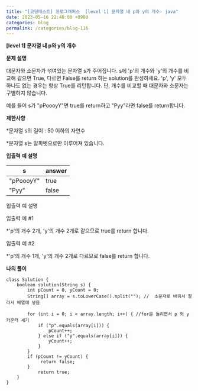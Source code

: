 ```yaml
---
title: "[코딩테스트] 프로그래머스  [level 1] 문자열 내 p와 y의 개수- java"
date: 2023-05-16 22:40:00 +0900
categories: blog
permalink: /categories/blog-116
---
```



**[level 1] 문자열 내 p와 y의 개수**



**문제 설명**

대문자와 소문자가 섞여있는 문자열 s가 주어집니다. s에 'p'의 개수와 'y'의 개수를 비교해 같으면 True, 다르면 False를 return 하는 solution를 완성하세요. 'p', 'y' 모두 하나도 없는 경우는 항상 True를 리턴합니다. 단, 개수를 비교할 때 대문자와 소문자는 구별하지 않습니다.

예를 들어 s가 "pPoooyY"면 true를 return하고 "Pyy"라면 false를 return합니다.





**제한사항**

*문자열 s의 길이 : 50 이하의 자연수

*문자열 s는 알파벳으로만 이루어져 있습니다.



**입출력 예 설명**

|s|	answer|
|---|---|
|"pPoooyY"	|true|
|"Pyy"|	false|

입출력 예 설명

입출력 예 #1

*'p'의 개수 2개, 'y'의 개수 2개로 같으므로 true를 return 합니다.

입출력 예 #2

*'p'의 개수 1개, 'y'의 개수 2개로 다르므로 false를 return 합니다.



**나의 풀이**

```
class Solution {
	boolean solution(String s) {
		int pCount = 0, yCount = 0;
		String[] array = s.toLowerCase().split(""); //  소문자로 바꿔서 잘라서 배열에 넣음
		
		for (int i = 0; i < array.length; i++) { //for문 돌리면서 p 와 y 카운터 세기
			if ("p".equals(array[i])) { 
				pCount++;
			} else if ("y".equals(array[i])) {
				yCount++;
			}
		}
		if (pCount != yCount) {
			 return false;
		}
			return true;
	}
}

```


